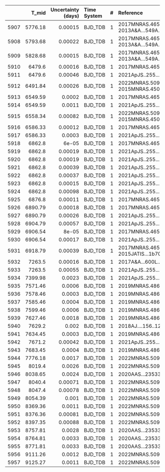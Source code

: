 |      |   T_mid |   Uncertainty (days) | Time System   |   # | Reference                                |
|-----:|--------:|---------------------:|:--------------|----:|:-----------------------------------------|
| 5907 | 5776.18 |              0.00015 | BJD_TDB       |   1 | 2017MNRAS.465..843M; 2013A&A…549A.134H   |
| 5908 | 5793.68 |              0.00022 | BJD_TDB       |   1 | 2017MNRAS.465..843M; 2013A&A…549A.134H   |
| 5909 | 5828.68 |              0.00015 | BJD_TDB       |   1 | 2017MNRAS.465..843M; 2013A&A…549A.134H   |
| 5910 | 6479.6  |              0.00016 | BJD_TDB       |   1 | 2017MNRAS.465..843M                      |
| 5911 | 6479.6  |              0.00046 | BJD_TDB       |   1 | 2021ApJS..255...15W                      |
| 5912 | 6491.84 |              0.00026 | BJD_TDB       |   1 | 2022MNRAS.509.5102S; 2015MNRAS.450.3101B |
| 5913 | 6549.59 |              0.0002  | BJD_TDB       |   1 | 2017MNRAS.465..843M                      |
| 5914 | 6549.59 |              0.0011  | BJD_TDB       |   1 | 2021ApJS..255...15W                      |
| 5915 | 6558.34 |              0.00082 | BJD_TDB       |   1 | 2022MNRAS.509.5102S; 2015MNRAS.450.3101B |
| 5916 | 6586.33 |              0.00012 | BJD_TDB       |   1 | 2017MNRAS.465..843M                      |
| 5917 | 6586.33 |              0.0003  | BJD_TDB       |   1 | 2021ApJS..255...15W                      |
| 5918 | 6862.8  |              6e-05   | BJD_TDB       |   1 | 2017MNRAS.465..843M                      |
| 5919 | 6862.8  |              0.00019 | BJD_TDB       |   1 | 2021ApJS..255...15W                      |
| 5920 | 6862.8  |              0.00019 | BJD_TDB       |   1 | 2021ApJS..255...15W                      |
| 5921 | 6862.8  |              0.00039 | BJD_TDB       |   1 | 2021ApJS..255...15W                      |
| 5922 | 6862.8  |              0.00037 | BJD_TDB       |   1 | 2021ApJS..255...15W                      |
| 5923 | 6862.8  |              0.00015 | BJD_TDB       |   1 | 2021ApJS..255...15W                      |
| 5924 | 6862.8  |              0.00098 | BJD_TDB       |   1 | 2021ApJS..255...15W                      |
| 5925 | 6876.8  |              0.00011 | BJD_TDB       |   1 | 2017MNRAS.465..843M                      |
| 5926 | 6890.79 |              0.00018 | BJD_TDB       |   1 | 2017MNRAS.465..843M                      |
| 5927 | 6890.79 |              0.00026 | BJD_TDB       |   1 | 2021ApJS..255...15W                      |
| 5928 | 6904.79 |              0.00057 | BJD_TDB       |   1 | 2021ApJS..255...15W                      |
| 5929 | 6906.54 |              8e-05   | BJD_TDB       |   1 | 2017MNRAS.465..843M                      |
| 5930 | 6906.54 |              0.00017 | BJD_TDB       |   1 | 2021ApJS..255...15W                      |
| 5931 | 6918.79 |              0.00039 | BJD_TDB       |   1 | 2017MNRAS.465..843M; 2015JATIS…1b7002S   |
| 5932 | 7263.5  |              0.00016 | BJD_TDB       |   1 | 2017A&A...600L..11C                      |
| 5933 | 7263.5  |              0.00055 | BJD_TDB       |   1 | 2021ApJS..255...15W                      |
| 5934 | 7399.98 |              0.0023  | BJD_TDB       |   1 | 2021ApJS..255...15W                      |
| 5935 | 7571.46 |              0.0006  | BJD_TDB       |   1 | 2019MNRAS.486.2290O                      |
| 5936 | 7578.46 |              0.0003  | BJD_TDB       |   1 | 2019MNRAS.486.2290O                      |
| 5937 | 7585.46 |              0.0004  | BJD_TDB       |   1 | 2019MNRAS.486.2290O                      |
| 5938 | 7599.46 |              0.0006  | BJD_TDB       |   1 | 2019MNRAS.486.2290O                      |
| 5939 | 7627.46 |              0.0018  | BJD_TDB       |   1 | 2019MNRAS.486.2290O                      |
| 5940 | 7629.2  |              0.002   | BJD_TDB       |   1 | 2018AJ....156..124B                      |
| 5941 | 7634.45 |              0.0003  | BJD_TDB       |   1 | 2019MNRAS.486.2290O                      |
| 5942 | 7671.2  |              0.00042 | BJD_TDB       |   1 | 2021ApJS..255...15W                      |
| 5943 | 7683.45 |              0.0004  | BJD_TDB       |   1 | 2019MNRAS.486.2290O                      |
| 5944 | 7776.18 |              0.0017  | BJD_TDB       |   1 | 2022MNRAS.509.5102S                      |
| 5945 | 8019.4  |              0.0026  | BJD_TDB       |   1 | 2022MNRAS.509.5102S                      |
| 5946 | 8038.65 |              0.0024  | BJD_TDB       |   1 | 2020AAS...23533707Z                      |
| 5947 | 8040.4  |              0.00071 | BJD_TDB       |   1 | 2022MNRAS.509.5102S                      |
| 5948 | 8047.4  |              0.00078 | BJD_TDB       |   1 | 2022MNRAS.509.5102S                      |
| 5949 | 8054.39 |              0.001   | BJD_TDB       |   1 | 2022MNRAS.509.5102S                      |
| 5950 | 8369.36 |              0.0011  | BJD_TDB       |   1 | 2022MNRAS.509.5102S                      |
| 5951 | 8376.36 |              0.00081 | BJD_TDB       |   1 | 2022MNRAS.509.5102S                      |
| 5952 | 8397.35 |              0.00088 | BJD_TDB       |   1 | 2022MNRAS.509.5102S                      |
| 5953 | 8757.81 |              0.0028  | BJD_TDB       |   1 | 2020AAS...23533707Z                      |
| 5954 | 8764.81 |              0.0033  | BJD_TDB       |   1 | 2020AAS...23533707Z                      |
| 5955 | 8771.81 |              0.0033  | BJD_TDB       |   1 | 2020AAS...23533707Z                      |
| 5956 | 9111.26 |              0.0012  | BJD_TDB       |   1 | 2022MNRAS.509.5102S                      |
| 5957 | 9125.27 |              0.0011  | BJD_TDB       |   1 | 2022MNRAS.509.5102S                      |